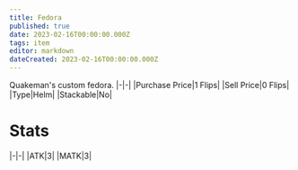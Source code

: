 ```yaml
---
title: Fedora
published: true
date: 2023-02-16T00:00:00.000Z
tags: item
editor: markdown
dateCreated: 2023-02-16T00:00:00.000Z
---
```


Quakeman's custom fedora.
|-|-|
|Purchase Price|1 Flips|
|Sell Price|0 Flips|
|Type|Helm|
|Stackable|No|

# Stats
|-|-|
|ATK|3|
|MATK|3|
